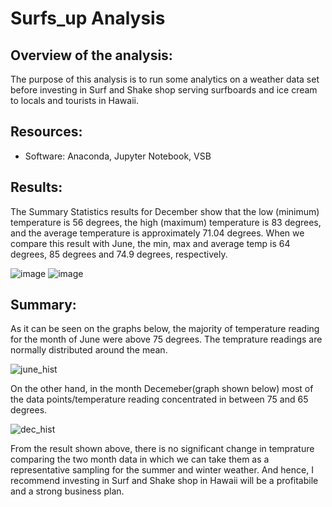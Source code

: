 # Surfs_up Analysis

## Overview of the analysis: 
The purpose of this analysis is to run some analytics on a weather data set before investing in Surf and Shake shop serving surfboards and ice cream to locals and tourists in Hawaii.

## Resources:
* Software: Anaconda, Jupyter Notebook, VSB

## Results:
The Summary Statistics results for December show that the low (minimum) temperature is 56 degrees, the high (maximum) temperature is 83 degrees, and the average temperature is approximately 71.04 degrees. When we compare this result with June, the min, max and average  temp is 64 degrees, 85 degrees and 74.9 degrees, respectively.

![image](https://user-images.githubusercontent.com/114262970/205809630-d19a67ff-c3d8-4d06-b528-fd732f77262d.png)    ![image](https://user-images.githubusercontent.com/114262970/205809677-a64ccf39-5975-43de-a5c3-5f1f61a67876.png)

## Summary:
As it can be seen on the graphs below, the majority of temperature reading for the month of June were above 75 degrees. The temprature readings are normally distributed around the mean.

![june_hist](https://user-images.githubusercontent.com/114262970/206592008-bc6be013-1b33-4d03-96c8-2ccfefd056f3.png)

On the other hand, in the month  Decemeber(graph shown below) most of the data points/temperature reading concentrated in between 75 and 65 degrees.

![dec_hist](https://user-images.githubusercontent.com/114262970/206591977-88191017-11d6-4b7b-afa0-b5d53c487a07.png)

From the result shown above, there is no significant change in temprature comparing the two month data in which we can take them as a representative sampling for the summer and winter weather. And hence, I recommend investing in Surf and Shake shop in Hawaii will be a profitabile and a strong business plan.


